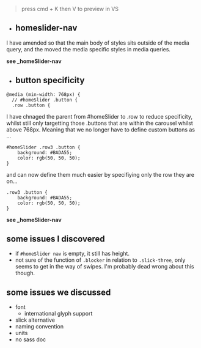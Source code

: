 > press cmd + K then V to preview in VS

- ## homeslider-nav

I have amended so that the main body of styles sits outside of the media query, and the moved the media specific styles in media queries.

**see \_homeSlider-nav**

- ## button specificity

```
@media (min-width: 768px) {
  // #homeSlider .button {
  .row .button {
```

I have chnaged the parent from #homeSlider to .row to reduce specificity, whilst still only targetting those .buttons that are within the carousel whilst above 768px. Meaning that we no longer have to define custom buttons as ...

```
#homeSlider .row3 .button {
    background: #BADA55;
    color: rgb(50, 50, 50);
}
```

and can now define them much easier by specifiying only the row they are on...

```
.row3 .button {
    background: #BADA55;
    color: rgb(50, 50, 50);
}
```

**see \_homeSlider-nav**

## some issues I discovered

- if `#homeSlider nav` is empty, it still has height.
- not sure of the function of `.blocker` in relation to `.slick-three`, only seems to get in the way of swipes. I'm probably dead wrong about this though.

## some issues we discussed

- font
  - international glyph support
- slick alternative
- naming convention
- units
- no sass doc
